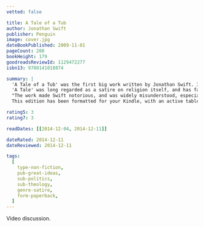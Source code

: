 ```yaml
---
vetted: false

title: A Tale of a Tub
author: Jonathan Swift
publisher: Penguin
image: cover.jpg
dateBookPublished: 2009-11-01
pageCount: 208
bookHeight: 179
goodreadsReviewId: 1129472277
isbn13: 9780141018874

summary: |
  'A Tale of a Tub' was the first big work written by Jonathan Swift. It is arguably his most difficult satire, and perhaps his most masterly. The Tale is a prose parody which is divided into sections of "digression" and a "tale" of three brothers, each representing one of the main branches of western Christianity. Composed between 1694 and 1697, it was eventually published in 1704.
  'A Tale' was long regarded as a satire on religion itself, and has famously been attacked for that, starting with William Wotton. The "tale" presents a consistent satire of religious excess, while the digressions are a series of parodies of contemporary writing in literature, politics, theology, Biblical exegesis, and medicine. The overarching parody is of enthusiasm, pride, and credulity. At the time it was written, politics and religion were still linked very closely in England, and the religious and political aspects of the satire can often hardly be separated. 
  "The work made Swift notorious, and was widely misunderstood, especially by Queen Anne herself who mistook its purpose for profanity." "It effectively disbarred its author from proper preferment within the church," but is considered one of Swift's best allegories, even by himself. It was enormously popular, but Swift believed it damaged his prospect of advancement in the Church of England.
  This edition has been formatted for your Kindle, with an active table of contents. It has also been illustrated and annotated, with an overview, cultural setting, background, nature of the satire, background, publication, history, authorship debate, biographical and bibliographical information.

rating5: 3
rating7: 3

readDates: [[2014-12-04, 2014-12-11]]

dateRated: 2014-12-11
dateReviewed: 2014-12-11

tags:
  [
    type-non-fiction,
    pub-great-ideas,
    sub-politics,
    sub-theology,
    genre-satire,
    form-paperback,
  ]
---
```


Video discussion.
